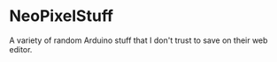 # NeoPixelStuff


A variety of random Arduino stuff that I don't trust to save on their web editor. 
